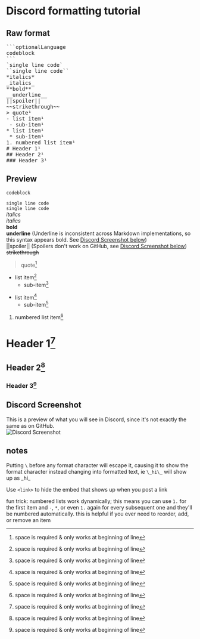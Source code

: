 # Discord formatting tutorial

## Raw format

<pre>
```optionalLanguage  
codeblock  
```
`single line code`
``single line code``
*italics*
_italics_
**bold**
__underline__
||spoiler||
~~strikethrough~~
> quote¹
- list item¹
 - sub-item¹
* list item¹
 * sub-item¹
1. numbered list item¹
# Header 1¹
## Header 2¹
### Header 3¹
</pre>

## Preview

```optionalLanguage
codeblock
```

`single line code`  
``single line code``  
*italics*  
_italics_  
**bold**  
__underline__ (Underline is inconsistent across Markdown implementations, so this syntax appears bold. See [Discord Screenshot below](#discord-screenshot))  
||spoiler|| (Spoilers don't work on GitHub, see [Discord Screenshot below](#discord-screenshot))  
~~strikethrough~~  
> quote[^1]

- list item[^1]
  - sub-item[^1]

* list item[^1]
  * sub-item[^1]

1. numbered list item[^1]

# Header 1[^1]

## Header 2[^1]

### Header 3[^1]

## Discord Screenshot

This is a preview of what you will see in Discord, since it's not exactly the same as on GitHub.  
![Discord Screenshot](https://github.com/clari7744/DiscordFormatting/assets/73483912/f0d37fe4-c94e-432c-a6de-805f250c18ef)

## notes

Putting `\` before any format character will escape it, causing it to show the format character instead changing into formatted text, ie
`\_hi\_` will show up as \_hi\_

Use `<link>` to hide the embed that shows up when you post a link

fun trick: numbered lists work dynamically; this means you can use `1.` for the first item and `-`, `*`, or even `1.` again for every subsequent one and they'll be numbered automatically. this is helpful if you ever need to reorder, add, or remove an item

[^1]: space is required & only works at beginning of line
